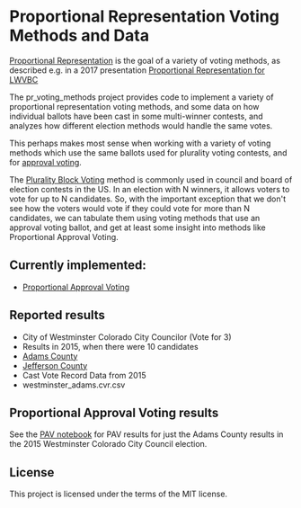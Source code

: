 # Proportional Representation Voting Methods and Data

[Proportional Representation](https://en.wikipedia.org/wiki/Proportional_representation)
is the goal of a variety of voting methods, as described e.g. in a 2017 presentation
[Proportional Representation for LWVBC](http://bcn.boulder.co.us/~neal/elections/proportional-representation-lwv/#1)

The pr_voting_methods project provides code to implement a variety of proportional representation voting methods, and some data on how individual ballots have been cast in some multi-winner contests, and analyzes how different election methods would handle the same votes.

This perhaps makes most sense when working with a variety of voting methods which use the same ballots used for plurality voting contests, and for [approval voting](https://en.wikipedia.org/wiki/Approval_voting).

The [Plurality Block Voting](https://en.wikipedia.org/wiki/Plurality-at-large_voting) method is commonly used in council and board of election contests in the US. In an election with N winners, it allows voters to vote for up to N candidates.  So, with the important exception that we don't see how the voters would vote if they could vote for more than N candidates, we can tabulate them using voting methods that use an approval voting ballot, and get at least some insight into methods like Proportional Approval Voting.

## Currently implemented:

* [Proportional Approval Voting](https://en.wikipedia.org/wiki/Proportional_approval_voting)

## Reported results

* City of Westminster Colorado City Councilor (Vote for 3)
 * Results in 2015, when there were 10 candidates
  * [Adams County](http://results.enr.clarityelections.com/CO/Adams/56803/157259/Web01/en/summary.html)
  * [Jefferson County](http://results.enr.clarityelections.com/CO/Jefferson/56801/157251/Web01/en/summary.html)
 * Cast Vote Record Data from 2015
  * westminster_adams.cvr.csv

## Proportional Approval Voting results

See the [PAV notebook](https://github.com/nealmcb/pr_voting_methods/blob/master/pav.ipynb) for PAV results for just the Adams County results in the  2015 Westminster Colorado City Council election.

## License
This project is licensed under the terms of the MIT license.
